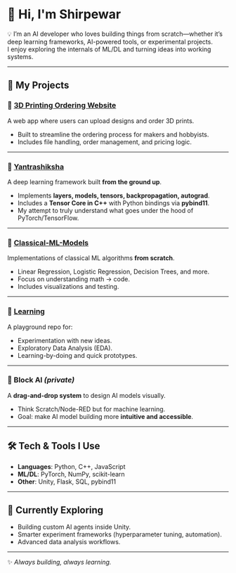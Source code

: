 # 👋 Hi, I'm Shirpewar  

💡 I’m an AI developer who loves building things from scratch—whether it’s deep learning frameworks, AI-powered tools, or experimental projects.  
I enjoy exploring the internals of ML/DL and turning ideas into working systems.  

---

## 🚀 My Projects  

### 🔹 [3D Printing Ordering Website](#)  
A web app where users can upload designs and order 3D prints.  
- Built to streamline the ordering process for makers and hobbyists.  
- Includes file handling, order management, and pricing logic.  

---

### 🔹 [Yantrashiksha](#)  
A deep learning framework built **from the ground up**.  
- Implements **layers, models, tensors, backpropagation, autograd**.  
- Includes a **Tensor Core in C++** with Python bindings via **pybind11**.  
- My attempt to truly understand what goes under the hood of PyTorch/TensorFlow.  

---

### 🔹 [Classical-ML-Models](#)  
Implementations of classical ML algorithms **from scratch**.  
- Linear Regression, Logistic Regression, Decision Trees, and more.  
- Focus on understanding math → code.  
- Includes visualizations and testing.  

---

### 🔹 [Learning](#)  
A playground repo for:  
- Experimentation with new ideas.  
- Exploratory Data Analysis (EDA).  
- Learning-by-doing and quick prototypes.  

---

### 🔹 Block AI *(private)*  
A **drag-and-drop system** to design AI models visually.  
- Think Scratch/Node-RED but for machine learning.  
- Goal: make AI model building more **intuitive and accessible**.  

---

## 🛠️ Tech & Tools I Use
- **Languages**: Python, C++, JavaScript  
- **ML/DL**: PyTorch, NumPy, scikit-learn  
- **Other**: Unity, Flask, SQL, pybind11  

---

## 🌱 Currently Exploring
- Building custom AI agents inside Unity.  
- Smarter experiment frameworks (hyperparameter tuning, automation).  
- Advanced data analysis workflows.  

---
✨ *Always building, always learning.*  


